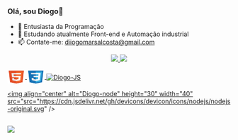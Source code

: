 ### Olá, sou Diogo👋

- 🔭 Entusiasta da Programação
- 🌱 Estudando atualmente Front-end e Automação industrial
- 📫 Contate-me: diiogomarsalcosta@gmail.com

<div align="center">
  <a href="https://github.com/D1ogooo">
  <img height="180em" src="https://github-readme-stats.vercel.app/api?username=D1ogooo&show_icons=true&theme=dracula&include_all_commits=true&count_private=true"/>
  <img height="180em" src="https://github-readme-stats.vercel.app/api/top-langs/?username=D1ogooo&layout=compact&langs_count=7&theme=dracula"/>
</div>
<div style="display: inline_block"><br>
  <img align="center" alt="Diogo-HTML" height="30" width="40" src="https://raw.githubusercontent.com/devicons/devicon/master/icons/html5/html5-original.svg"/>
  <img align="center" alt="Diogo-CSS" height="30" width="40" src="https://raw.githubusercontent.com/devicons/devicon/master/icons/css3/css3-original.svg"/>

<img align="center" alt="Diogo-JS" height="30" width="40" src="https://cdn.jsdelivr.net/gh/devicons/devicon/icons/javascript/javascript-plain.svg"/>

<img align="center" alt="Diogo-node" height="30" width="40" src="src="https://cdn.jsdelivr.net/gh/devicons/devicon/icons/nodejs/nodejs-original.svg" />
          
<!--   <img align="center" alt="Diogo-JavaScript" height="30" width="40" src="https://cdn.jsdelivr.net/gh/devicons/devicon/icons/javascript/javascript-original.svg"/> -->

  
  ##
 
<div> 
  <a href = "mailto:contatodiiogomarsalcosta@gmail.com"><img src="https://img.shields.io/badge/-Gmail-%23333?style=for-the-badge&logo=gmail&logoColor=white" target="_blank"></a>
</div>
